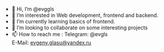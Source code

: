 - 👋 Hi, I’m @evggls
- 👀 I’m interested in Web development, frontend and backend.
- 🌱 I’m currently learning basics of frontend.
- 💞️ I’m looking to collaborate on some interesting projects
- 📫 How to reach me :
  Telegram: @evgls
  <br>
  E-Mail: evgeny.glasu@yandex.ru

<!---
evggls/evggls is a ✨ special ✨ repository because its `README.md` (this file) appears on your GitHub profile.
You can click the Preview link to take a look at your changes.
--->
